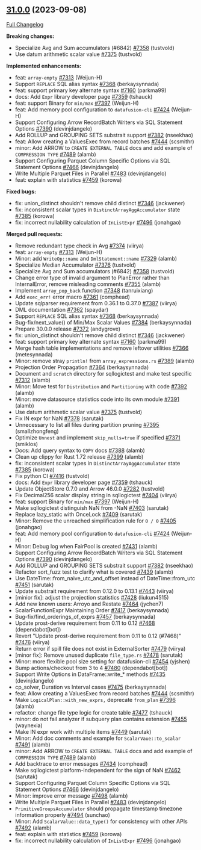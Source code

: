 <!---
  Licensed to the Apache Software Foundation (ASF) under one
  or more contributor license agreements.  See the NOTICE file
  distributed with this work for additional information
  regarding copyright ownership.  The ASF licenses this file
  to you under the Apache License, Version 2.0 (the
  "License"); you may not use this file except in compliance
  with the License.  You may obtain a copy of the License at

    http://www.apache.org/licenses/LICENSE-2.0

  Unless required by applicable law or agreed to in writing,
  software distributed under the License is distributed on an
  "AS IS" BASIS, WITHOUT WARRANTIES OR CONDITIONS OF ANY
  KIND, either express or implied.  See the License for the
  specific language governing permissions and limitations
  under the License.
-->

## [31.0.0](https://github.com/apache/datafusion/tree/31.0.0) (2023-09-08)

[Full Changelog](https://github.com/apache/datafusion/compare/30.0.0...31.0.0)

**Breaking changes:**

- Specialize Avg and Sum accumulators (#6842) [#7358](https://github.com/apache/datafusion/pull/7358) (tustvold)
- Use datum arithmetic scalar value [#7375](https://github.com/apache/datafusion/pull/7375) (tustvold)

**Implemented enhancements:**

- feat: `array-empty` [#7313](https://github.com/apache/datafusion/pull/7313) (Weijun-H)
- Support `REPLACE` SQL alias syntax [#7368](https://github.com/apache/datafusion/pull/7368) (berkaysynnada)
- feat: support primary key alternate syntax [#7160](https://github.com/apache/datafusion/pull/7160) (parkma99)
- docs: Add `Expr` library developer page [#7359](https://github.com/apache/datafusion/pull/7359) (tshauck)
- feat: support Binary for `min/max` [#7397](https://github.com/apache/datafusion/pull/7397) (Weijun-H)
- feat: Add memory pool configuration to `datafusion-cli` [#7424](https://github.com/apache/datafusion/pull/7424) (Weijun-H)
- Support Configuring Arrow RecordBatch Writers via SQL Statement Options [#7390](https://github.com/apache/datafusion/pull/7390) (devinjdangelo)
- Add ROLLUP and GROUPING SETS substrait support [#7382](https://github.com/apache/datafusion/pull/7382) (nseekhao)
- feat: Allow creating a ValuesExec from record batches [#7444](https://github.com/apache/datafusion/pull/7444) (scsmithr)
- minor: Add ARROW to `CREATE EXTERNAL TABLE` docs and add example of `COMPRESSION TYPE` [#7489](https://github.com/apache/datafusion/pull/7489) (alamb)
- Support Configuring Parquet Column Specific Options via SQL Statement Options [#7466](https://github.com/apache/datafusion/pull/7466) (devinjdangelo)
- Write Multiple Parquet Files in Parallel [#7483](https://github.com/apache/datafusion/pull/7483) (devinjdangelo)
- feat: explain with statistics [#7459](https://github.com/apache/datafusion/pull/7459) (korowa)

**Fixed bugs:**

- fix: union_distinct shouldn't remove child distinct [#7346](https://github.com/apache/datafusion/pull/7346) (jackwener)
- fix: inconsistent scalar types in `DistinctArrayAggAccumulator` state [#7385](https://github.com/apache/datafusion/pull/7385) (korowa)
- fix: incorrect nullability calculation of `InListExpr` [#7496](https://github.com/apache/datafusion/pull/7496) (jonahgao)

**Merged pull requests:**

- Remove redundant type check in Avg [#7374](https://github.com/apache/datafusion/pull/7374) (viirya)
- feat: `array-empty` [#7313](https://github.com/apache/datafusion/pull/7313) (Weijun-H)
- Minor: add `WriteOp::name` and `DmlStatement::name` [#7329](https://github.com/apache/datafusion/pull/7329) (alamb)
- Specialize Median Accumulator [#7376](https://github.com/apache/datafusion/pull/7376) (tustvold)
- Specialize Avg and Sum accumulators (#6842) [#7358](https://github.com/apache/datafusion/pull/7358) (tustvold)
- Change error type of invalid argument to PlanError rather than InternalError, remove misleading comments [#7355](https://github.com/apache/datafusion/pull/7355) (alamb)
- Implement `array_pop_back` function [#7348](https://github.com/apache/datafusion/pull/7348) (tanruixiang)
- Add `exec_err!` error macro [#7361](https://github.com/apache/datafusion/pull/7361) (comphead)
- Update sqlparser requirement from 0.36.1 to 0.37.0 [#7387](https://github.com/apache/datafusion/pull/7387) (viirya)
- DML documentation [#7362](https://github.com/apache/datafusion/pull/7362) (spaydar)
- Support `REPLACE` SQL alias syntax [#7368](https://github.com/apache/datafusion/pull/7368) (berkaysynnada)
- Bug-fix/next_value() of Min/Max Scalar Values [#7384](https://github.com/apache/datafusion/pull/7384) (berkaysynnada)
- Prepare 30.0.0 release [#7372](https://github.com/apache/datafusion/pull/7372) (andygrove)
- fix: union_distinct shouldn't remove child distinct [#7346](https://github.com/apache/datafusion/pull/7346) (jackwener)
- feat: support primary key alternate syntax [#7160](https://github.com/apache/datafusion/pull/7160) (parkma99)
- Merge hash table implementations and remove leftover utilities [#7366](https://github.com/apache/datafusion/pull/7366) (metesynnada)
- Minor: remove stray `println!` from `array_expressions.rs` [#7389](https://github.com/apache/datafusion/pull/7389) (alamb)
- Projection Order Propagation [#7364](https://github.com/apache/datafusion/pull/7364) (berkaysynnada)
- Document and `scratch` directory for sqllogictest and make test specific [#7312](https://github.com/apache/datafusion/pull/7312) (alamb)
- Minor: Move test for `Distribution` and `Partitioning` with code [#7392](https://github.com/apache/datafusion/pull/7392) (alamb)
- Minor: move datasource statistics code into its own module [#7391](https://github.com/apache/datafusion/pull/7391) (alamb)
- Use datum arithmetic scalar value [#7375](https://github.com/apache/datafusion/pull/7375) (tustvold)
- Fix IN expr for NaN [#7378](https://github.com/apache/datafusion/pull/7378) (sarutak)
- Unnecessary to list all files during partition pruning [#7395](https://github.com/apache/datafusion/pull/7395) (smallzhongfeng)
- Optimize `Unnest` and implement `skip_nulls=true` if specified [#7371](https://github.com/apache/datafusion/pull/7371) (smiklos)
- Docs: Add query syntax to `COPY` docs [#7388](https://github.com/apache/datafusion/pull/7388) (alamb)
- Clean up clippy for Rust 1.72 release [#7399](https://github.com/apache/datafusion/pull/7399) (alamb)
- fix: inconsistent scalar types in `DistinctArrayAggAccumulator` state [#7385](https://github.com/apache/datafusion/pull/7385) (korowa)
- Fix python CI [#7416](https://github.com/apache/datafusion/pull/7416) (tustvold)
- docs: Add `Expr` library developer page [#7359](https://github.com/apache/datafusion/pull/7359) (tshauck)
- Update ObjectStore 0.7.0 and Arrow 46.0.0 [#7282](https://github.com/apache/datafusion/pull/7282) (tustvold)
- Fix Decimal256 scalar display string in sqllogictest [#7404](https://github.com/apache/datafusion/pull/7404) (viirya)
- feat: support Binary for `min/max` [#7397](https://github.com/apache/datafusion/pull/7397) (Weijun-H)
- Make sqllogictest distinguish NaN from -NaN [#7403](https://github.com/apache/datafusion/pull/7403) (sarutak)
- Replace lazy_static with OnceLock [#7409](https://github.com/apache/datafusion/pull/7409) (sarutak)
- Minor: Remove the unreached simplification rule for `0 / 0` [#7405](https://github.com/apache/datafusion/pull/7405) (jonahgao)
- feat: Add memory pool configuration to `datafusion-cli` [#7424](https://github.com/apache/datafusion/pull/7424) (Weijun-H)
- Minor: Debug log when FairPool is created [#7431](https://github.com/apache/datafusion/pull/7431) (alamb)
- Support Configuring Arrow RecordBatch Writers via SQL Statement Options [#7390](https://github.com/apache/datafusion/pull/7390) (devinjdangelo)
- Add ROLLUP and GROUPING SETS substrait support [#7382](https://github.com/apache/datafusion/pull/7382) (nseekhao)
- Refactor sort_fuzz test to clarify what is covered [#7439](https://github.com/apache/datafusion/pull/7439) (alamb)
- Use DateTime::from_naive_utc_and_offset instead of DateTime::from_utc [#7451](https://github.com/apache/datafusion/pull/7451) (sarutak)
- Update substrait requirement from 0.12.0 to 0.13.1 [#7443](https://github.com/apache/datafusion/pull/7443) (viirya)
- [minior fix]: adjust the projection statistics [#7428](https://github.com/apache/datafusion/pull/7428) (liukun4515)
- Add new known users: Arroyo and Restate [#7464](https://github.com/apache/datafusion/pull/7464) (jychen7)
- ScalarFunctionExpr Maintaining Order [#7417](https://github.com/apache/datafusion/pull/7417) (berkaysynnada)
- Bug-fix/find_orderings_of_exprs [#7457](https://github.com/apache/datafusion/pull/7457) (berkaysynnada)
- Update prost-derive requirement from 0.11 to 0.12 [#7468](https://github.com/apache/datafusion/pull/7468) (dependabot[bot])
- Revert "Update prost-derive requirement from 0.11 to 0.12 (#7468)" [#7476](https://github.com/apache/datafusion/pull/7476) (viirya)
- Return error if spill file does not exist in ExternalSorter [#7479](https://github.com/apache/datafusion/pull/7479) (viirya)
- [minor fix]: Remove unused duplicate `file_type.rs` [#7478](https://github.com/apache/datafusion/pull/7478) (sarutak)
- Minor: more flexible pool size setting for datafusion-cli [#7454](https://github.com/apache/datafusion/pull/7454) (yjshen)
- Bump actions/checkout from 3 to 4 [#7480](https://github.com/apache/datafusion/pull/7480) (dependabot[bot])
- Support Write Options in DataFrame::write\_\* methods [#7435](https://github.com/apache/datafusion/pull/7435) (devinjdangelo)
- cp_solver, Duration vs Interval cases [#7475](https://github.com/apache/datafusion/pull/7475) (berkaysynnada)
- feat: Allow creating a ValuesExec from record batches [#7444](https://github.com/apache/datafusion/pull/7444) (scsmithr)
- Make `LogicalPlan::with_new_exprs,` deprecate `from_plan` [#7396](https://github.com/apache/datafusion/pull/7396) (alamb)
- refactor: change file type logic for create table [#7477](https://github.com/apache/datafusion/pull/7477) (tshauck)
- minor: do not fail analyzer if subquery plan contains extension [#7455](https://github.com/apache/datafusion/pull/7455) (waynexia)
- Make IN expr work with multiple items [#7449](https://github.com/apache/datafusion/pull/7449) (sarutak)
- Minor: Add doc comments and example for `ScalarVaue::to_scalar` [#7491](https://github.com/apache/datafusion/pull/7491) (alamb)
- minor: Add ARROW to `CREATE EXTERNAL TABLE` docs and add example of `COMPRESSION TYPE` [#7489](https://github.com/apache/datafusion/pull/7489) (alamb)
- Add backtrace to error messages [#7434](https://github.com/apache/datafusion/pull/7434) (comphead)
- Make sqllogictest platform-independent for the sign of NaN [#7462](https://github.com/apache/datafusion/pull/7462) (sarutak)
- Support Configuring Parquet Column Specific Options via SQL Statement Options [#7466](https://github.com/apache/datafusion/pull/7466) (devinjdangelo)
- Minor: improve error message [#7498](https://github.com/apache/datafusion/pull/7498) (alamb)
- Write Multiple Parquet Files in Parallel [#7483](https://github.com/apache/datafusion/pull/7483) (devinjdangelo)
- `PrimitiveGroupsAccumulator` should propagate timestamp timezone information properly [#7494](https://github.com/apache/datafusion/pull/7494) (sunchao)
- Minor: Add `ScalarValue::data_type()` for consistency with other APIs [#7492](https://github.com/apache/datafusion/pull/7492) (alamb)
- feat: explain with statistics [#7459](https://github.com/apache/datafusion/pull/7459) (korowa)
- fix: incorrect nullability calculation of `InListExpr` [#7496](https://github.com/apache/datafusion/pull/7496) (jonahgao)
